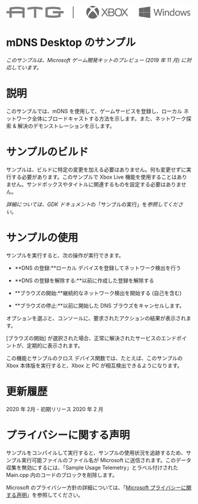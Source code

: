   ![](./media/image1.png)

#   mDNS Desktop のサンプル

*このサンプルは、Microsoft ゲーム開発キットのプレビュー (2019 年 11 月)
に対応しています。*

# 説明

このサンプルでは、mDNS を使用して、ゲームサービスを登録し、ローカル
ネットワーク全体にブロードキャストする方法を示します。また、ネットワーク探索
& 解決のデモンストレーションを示します。

# サンプルのビルド

サンプルは、ビルドに特定の変更を加える必要はありません。何も変更せずに実行する必要があります。このサンプルで
Xbox Live
機能を使用することはありません。サンドボックスやタイトルに関連するものを設定する必要はありません。

*詳細については、GDK
ドキュメント*の「サンプルの実行」を*参照してください*。

# サンプルの使用

サンプルを実行すると、次の操作が実行できます。

-   **DNS の登録:**ローカル デバイスを登録してネットワーク検出を行う

-   **DNS の登録を解除する:**以前に作成した登録を解除する

-   **ブラウズの開始:**継続的なネットワーク検出を開始する (自己を含む)

-   **ブラウズの停止:**以前に開始した DNS ブラウズをキャンセルします。

オプションを選ぶと、コンソールに、要求されたアクションの結果が表示されます。

\[ブラウズの開始\]
が選択された場合、正常に解決されたサービスのエンドポイントが、定期的に表示されます。

この機能とサンプルのクロス デバイス関数では、たとえば、このサンプルの
Xbox 本体版を実行すると、Xbox と PC が相互検出できるようになります。

# 更新履歴

2020 年 2月 - 初期リリース 2020 年 2 月

# プライバシーに関する声明

サンプルをコンパイルして実行すると、サンプルの使用状況を追跡するため、サンプル実行可能ファイルのファイル名が
Microsoft に送信されます。このデータ収集を無効にするには、「Sample Usage
Telemetry」とラベル付けされた Main.cpp
内のコードのブロックを削除します。

Microsoft のプライバシー方針の詳細については、「[Microsoft
プライバシーに関する声明](https://privacy.microsoft.com/en-us/privacystatement/)」を参照してください。

